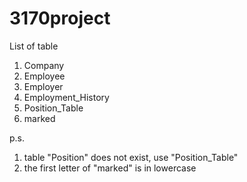 # 3170project

List of table
1. Company
2. Employee
3. Employer
4. Employment_History
5. Position_Table
6. marked

p.s.
1. table "Position" does not exist, use "Position_Table"
2. the first letter of "marked" is in lowercase
